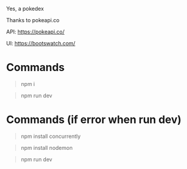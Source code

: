 Yes, a pokedex

Thanks to pokeapi.co

API: https://pokeapi.co/

UI: https://bootswatch.com/

# Commands
> npm i

> npm run dev

# Commands (if error when run dev)
> npm install concurrently

> npm install nodemon

> npm run dev
